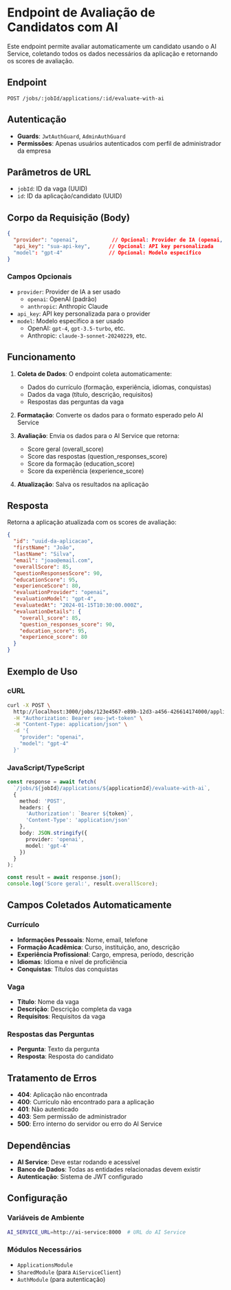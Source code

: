 # Endpoint de Avaliação de Candidatos com AI

Este endpoint permite avaliar automaticamente um candidato usando o AI Service, coletando todos os dados necessários da aplicação e retornando os scores de avaliação.

## Endpoint

```
POST /jobs/:jobId/applications/:id/evaluate-with-ai
```

## Autenticação

- **Guards**: `JwtAuthGuard`, `AdminAuthGuard`
- **Permissões**: Apenas usuários autenticados com perfil de administrador da empresa

## Parâmetros de URL

- `jobId`: ID da vaga (UUID)
- `id`: ID da aplicação/candidato (UUID)

## Corpo da Requisição (Body)

```json
{
  "provider": "openai",           // Opcional: Provider de IA (openai, anthropic)
  "api_key": "sua-api-key",      // Opcional: API key personalizada
  "model": "gpt-4"               // Opcional: Modelo específico
}
```

### Campos Opcionais

- `provider`: Provider de IA a ser usado
  - `openai`: OpenAI (padrão)
  - `anthropic`: Anthropic Claude
- `api_key`: API key personalizada para o provider
- `model`: Modelo específico a ser usado
  - OpenAI: `gpt-4`, `gpt-3.5-turbo`, etc.
  - Anthropic: `claude-3-sonnet-20240229`, etc.

## Funcionamento

1. **Coleta de Dados**: O endpoint coleta automaticamente:
   - Dados do currículo (formação, experiência, idiomas, conquistas)
   - Dados da vaga (título, descrição, requisitos)
   - Respostas das perguntas da vaga

2. **Formatação**: Converte os dados para o formato esperado pelo AI Service

3. **Avaliação**: Envia os dados para o AI Service que retorna:
   - Score geral (overall_score)
   - Score das respostas (question_responses_score)
   - Score da formação (education_score)
   - Score da experiência (experience_score)

4. **Atualização**: Salva os resultados na aplicação

## Resposta

Retorna a aplicação atualizada com os scores de avaliação:

```json
{
  "id": "uuid-da-aplicacao",
  "firstName": "João",
  "lastName": "Silva",
  "email": "joao@email.com",
  "overallScore": 85,
  "questionResponsesScore": 90,
  "educationScore": 95,
  "experienceScore": 80,
  "evaluationProvider": "openai",
  "evaluationModel": "gpt-4",
  "evaluatedAt": "2024-01-15T10:30:00.000Z",
  "evaluationDetails": {
    "overall_score": 85,
    "question_responses_score": 90,
    "education_score": 95,
    "experience_score": 80
  }
}
```

## Exemplo de Uso

### cURL
```bash
curl -X POST \
  http://localhost:3000/jobs/123e4567-e89b-12d3-a456-426614174000/applications/987fcdeb-51a2-43d1-9f12-345678901234/evaluate-with-ai \
  -H "Authorization: Bearer seu-jwt-token" \
  -H "Content-Type: application/json" \
  -d '{
    "provider": "openai",
    "model": "gpt-4"
  }'
```

### JavaScript/TypeScript
```typescript
const response = await fetch(
  `/jobs/${jobId}/applications/${applicationId}/evaluate-with-ai`,
  {
    method: 'POST',
    headers: {
      'Authorization': `Bearer ${token}`,
      'Content-Type': 'application/json'
    },
    body: JSON.stringify({
      provider: 'openai',
      model: 'gpt-4'
    })
  }
);

const result = await response.json();
console.log('Score geral:', result.overallScore);
```

## Campos Coletados Automaticamente

### Currículo
- **Informações Pessoais**: Nome, email, telefone
- **Formação Acadêmica**: Curso, instituição, ano, descrição
- **Experiência Profissional**: Cargo, empresa, período, descrição
- **Idiomas**: Idioma e nível de proficiência
- **Conquistas**: Títulos das conquistas

### Vaga
- **Título**: Nome da vaga
- **Descrição**: Descrição completa da vaga
- **Requisitos**: Requisitos da vaga

### Respostas das Perguntas
- **Pergunta**: Texto da pergunta
- **Resposta**: Resposta do candidato

## Tratamento de Erros

- **404**: Aplicação não encontrada
- **400**: Currículo não encontrado para a aplicação
- **401**: Não autenticado
- **403**: Sem permissão de administrador
- **500**: Erro interno do servidor ou erro do AI Service

## Dependências

- **AI Service**: Deve estar rodando e acessível
- **Banco de Dados**: Todas as entidades relacionadas devem existir
- **Autenticação**: Sistema de JWT configurado

## Configuração

### Variáveis de Ambiente
```bash
AI_SERVICE_URL=http://ai-service:8000  # URL do AI Service
```

### Módulos Necessários
- `ApplicationsModule`
- `SharedModule` (para `AiServiceClient`)
- `AuthModule` (para autenticação)
